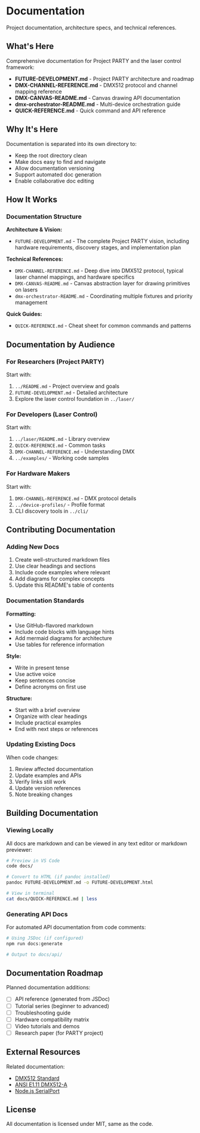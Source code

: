 # Documentation

Project documentation, architecture specs, and technical references.

## What's Here

Comprehensive documentation for Project PARTY and the laser control framework:

- **FUTURE-DEVELOPMENT.md** - Project PARTY architecture and roadmap
- **DMX-CHANNEL-REFERENCE.md** - DMX512 protocol and channel mapping reference
- **DMX-CANVAS-README.md** - Canvas drawing API documentation
- **dmx-orchestrator-README.md** - Multi-device orchestration guide
- **QUICK-REFERENCE.md** - Quick command and API reference

## Why It's Here

Documentation is separated into its own directory to:
- Keep the root directory clean
- Make docs easy to find and navigate
- Allow documentation versioning
- Support automated doc generation
- Enable collaborative doc editing

## How It Works

### Documentation Structure

**Architecture & Vision:**
- `FUTURE-DEVELOPMENT.md` - The complete Project PARTY vision, including hardware requirements, discovery stages, and implementation plan

**Technical References:**
- `DMX-CHANNEL-REFERENCE.md` - Deep dive into DMX512 protocol, typical laser channel mappings, and hardware specifics
- `DMX-CANVAS-README.md` - Canvas abstraction layer for drawing primitives on lasers
- `dmx-orchestrator-README.md` - Coordinating multiple fixtures and priority management

**Quick Guides:**
- `QUICK-REFERENCE.md` - Cheat sheet for common commands and patterns

## Documentation by Audience

### For Researchers (Project PARTY)

Start with:
1. `../README.md` - Project overview and goals
2. `FUTURE-DEVELOPMENT.md` - Detailed architecture
3. Explore the laser control foundation in `../laser/`

### For Developers (Laser Control)

Start with:
1. `../laser/README.md` - Library overview
2. `QUICK-REFERENCE.md` - Common tasks
3. `DMX-CHANNEL-REFERENCE.md` - Understanding DMX
4. `../examples/` - Working code samples

### For Hardware Makers

Start with:
1. `DMX-CHANNEL-REFERENCE.md` - DMX protocol details
2. `../device-profiles/` - Profile format
3. CLI discovery tools in `../cli/`

## Contributing Documentation

### Adding New Docs

1. Create well-structured markdown files
2. Use clear headings and sections
3. Include code examples where relevant
4. Add diagrams for complex concepts
5. Update this README's table of contents

### Documentation Standards

**Formatting:**
- Use GitHub-flavored markdown
- Include code blocks with language hints
- Add mermaid diagrams for architecture
- Use tables for reference information

**Style:**
- Write in present tense
- Use active voice
- Keep sentences concise
- Define acronyms on first use

**Structure:**
- Start with a brief overview
- Organize with clear headings
- Include practical examples
- End with next steps or references

### Updating Existing Docs

When code changes:
1. Review affected documentation
2. Update examples and APIs
3. Verify links still work
4. Update version references
5. Note breaking changes

## Building Documentation

### Viewing Locally

All docs are markdown and can be viewed in any text editor or markdown previewer:

```bash
# Preview in VS Code
code docs/

# Convert to HTML (if pandoc installed)
pandoc FUTURE-DEVELOPMENT.md -o FUTURE-DEVELOPMENT.html

# View in terminal
cat docs/QUICK-REFERENCE.md | less
```

### Generating API Docs

For automated API documentation from code comments:

```bash
# Using JSDoc (if configured)
npm run docs:generate

# Output to docs/api/
```

## Documentation Roadmap

Planned documentation additions:

- [ ] API reference (generated from JSDoc)
- [ ] Tutorial series (beginner to advanced)
- [ ] Troubleshooting guide
- [ ] Hardware compatibility matrix
- [ ] Video tutorials and demos
- [ ] Research paper (for PARTY project)

## External Resources

Related documentation:
- [DMX512 Standard](https://www.esta.org/tsp/documents/docs/ANSI-ESTA_E1-11_2008R2018.pdf)
- [ANSI E1.11 DMX512-A](https://tsp.esta.org/tsp/documents/published_docs.php)
- [Node.js SerialPort](https://serialport.io/docs/)

## License

All documentation is licensed under MIT, same as the code.
